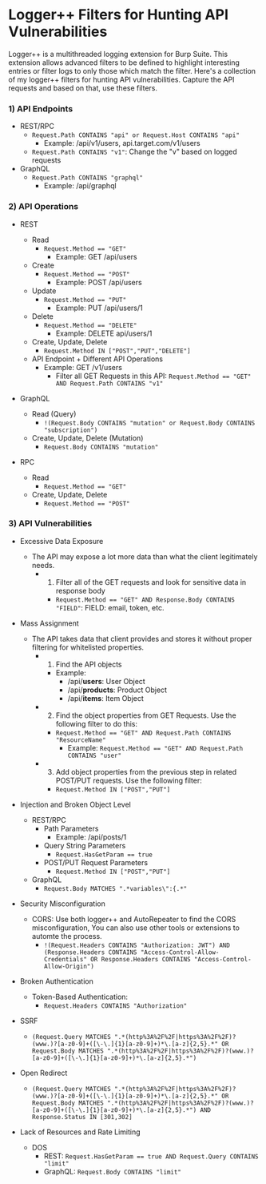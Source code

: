 # Logger++ Filters for Hunting API Vulnerabilities 
Logger++ is a multithreaded logging extension for Burp Suite. This extension allows advanced filters to be defined to highlight interesting entries or filter logs to only those which match the filter. Here's a collection of my logger++ filters for hunting API vulnerabilities. Capture the API requests and based on that, use these filters.

### 1) API Endpoints   
- REST/RPC
  - ```Request.Path CONTAINS "api" or Request.Host CONTAINS "api"```
    - Example: /api/v1/users, api.target.com/v1/users
  - ```Request.Path CONTAINS "v1"```: Change the "v" based on logged requests  
- GraphQL 
  - ```Request.Path CONTAINS "graphql"```
    - Example: /api/graphql
 
### 2) API Operations  
  - REST 
    - Read 
      - ```Request.Method == "GET"```
        - Example: GET /api/users 
    - Create 
      - ```Request.Method == "POST"```
        - Example: POST /api/users 
    - Update 
      - ```Request.Method == "PUT"```
        - Example: PUT /api/users/1
    - Delete 
      - ```Request.Method == "DELETE"```
        - Example: DELETE api/users/1
    - Create, Update, Delete
      - ```Request.Method IN ["POST","PUT","DELETE"]```
    - API Endpoint + Different API Operations 
      - Example: GET /v1/users 
        - Filter all GET Requests in this API: ```Request.Method == "GET" AND Request.Path CONTAINS "v1"```
        
  - GraphQL 
    - Read (Query)
      - ```!(Request.Body CONTAINS "mutation" or Request.Body CONTAINS "subscription")```
    - Create, Update, Delete (Mutation)
      - ```Request.Body CONTAINS "mutation"```
      
  - RPC
    - Read 
      - ```Request.Method == "GET"```
    - Create, Update, Delete 
      - ```Request.Method == "POST"```
      
### 3) API Vulnerabilities 
  - Excessive Data Exposure
    - The API may expose a lot more data than what the client legitimately needs. 
      - 1. Filter all of the GET requests and look for sensitive data in response body
         - ```Request.Method == "GET" AND Response.Body CONTAINS "FIELD"```: FIELD: email, token, etc. 
         
  - Mass Assignment 
    - The API takes data that client provides and stores it without proper filtering for whitelisted properties. 
      - 1. Find the API objects 
        - Example: 
          - /api/**users**: User Object 
          - /api/**products**: Product Object 
          - /api/**items**: Item Object 
       - 2. Find the object properties from GET Requests. Use the following filter to do this: 
          - ```Request.Method == "GET" AND Request.Path CONTAINS "ResourceName"```
            - Example: ```Request.Method == "GET" AND Request.Path CONTAINS "user"```
       - 3. Add object properties from the previous step in related POST/PUT requests. Use the following filter: 
          - ```Request.Method IN ["POST","PUT"]```
   
   - Injection and Broken Object Level 
      - REST/RPC
        - Path Parameters
          - Example: /api/posts/1 
        - Query String Parameters
          - ```Request.HasGetParam == true```
        - POST/PUT Request Parameters 
          - ```Request.Method IN ["POST","PUT"]```
       - GraphQL 
          - ```Request.Body MATCHES ".*variables\":{.*"```
          
   
   - Security Misconfiguration 
      - CORS: Use both logger++ and AutoRepeater to find the CORS misconfiguration, You can also use other tools or extensions to automte the process. 
        - ```!(Request.Headers CONTAINS "Authorization: JWT") AND (Response.Headers CONTAINS "Access-Control-Allow-Credentials" OR Response.Headers CONTAINS "Access-Control-Allow-Origin")```
  
  
   - Broken Authentication 
      - Token-Based Authentication: 
        - ```Request.Headers CONTAINS "Authorization"```
   
   - SSRF
      - ```(Request.Query MATCHES ".*(http%3A%2F%2F|https%3A%2F%2F)?(www.)?[a-z0-9]+([\-\.]{1}[a-z0-9]+)*\.[a-z]{2,5}.*" OR Request.Body MATCHES ".*(http%3A%2F%2F|https%3A%2F%2F)?(www.)?[a-z0-9]+([\-\.]{1}[a-z0-9]+)*\.[a-z]{2,5}.*")```
      
   - Open Redirect
      - ```(Request.Query MATCHES ".*(http%3A%2F%2F|https%3A%2F%2F)?(www.)?[a-z0-9]+([\-\.]{1}[a-z0-9]+)*\.[a-z]{2,5}.*" OR Request.Body MATCHES ".*(http%3A%2F%2F|https%3A%2F%2F)?(www.)?[a-z0-9]+([\-\.]{1}[a-z0-9]+)*\.[a-z]{2,5}.*") AND Response.Status IN [301,302]```
      
   - Lack of Resources and Rate Limiting 
      - DOS
        - REST: ```Request.HasGetParam == true AND Request.Query CONTAINS "limit"```
        - GraphQL: ```Request.Body CONTAINS "limit"```
   
        
